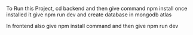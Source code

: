 To Run this Project,
cd backend
and then give command npm install
once installed it give npm run dev
and create database in mongodb atlas

In frontend also give npm install command
and then give npm run dev
